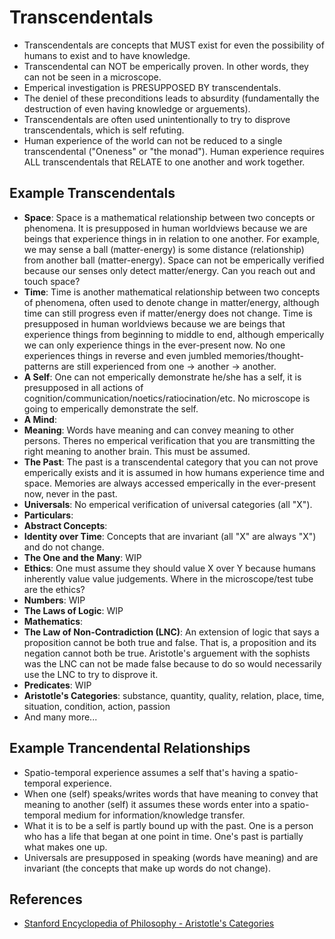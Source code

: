 # Transcendentals

- Transcendentals are concepts that MUST exist for even the possibility of humans to exist and to have knowledge.
- Transcendental can NOT be emperically proven.  In other words, they can not be seen in a microscope.
- Emperical investigation is PRESUPPOSED BY transcendentals.
- The deniel of these preconditions leads to absurdity (fundamentally the destruction of even having knowledge or arguements).
- Transcendentals are often used unintentionally to try to disprove transcendentals, which is self refuting.
- Human experience of the world can not be reduced to a single transcendental ("Oneness" or "the monad").  Human experience requires ALL transcendentals that RELATE to one another and work together.

## Example Transcendentals

- **Space**: Space is a mathematical relationship between two concepts or phenomena.  It is presupposed in human worldviews because we are beings that experience things in in relation to one another.  For example, we may sense a ball (matter-energy) is some distance (relationship) from another ball (matter-energy).  Space can not be emperically verified because our senses only detect matter/energy.  Can you reach out and touch space?
- **Time**: Time is another mathematical relationship between two concepts of phenomena, often used to denote change in matter/energy, although time can still progress even if matter/energy does not change.  Time is presupposed in human worldviews because we are beings that experience things from beginning to middle to end, although emperically we can only experience things in the ever-present now.  No one experiences things in reverse and even jumbled memories/thought-patterns are still experienced from one -> another -> another.
- **A Self**: One can not emperically demonstrate he/she has a self, it is presupposed in all actions of cognition/communication/noetics/ratiocination/etc.  No microscope is going to emperically demonstrate the self.
- **A Mind**:
- **Meaning**: Words have meaning and can convey meaning to other persons.  Theres no emperical verification that you are transmitting the right meaning to another brain.  This must be assumed.
- **The Past**: The past is a transcendental category that you can not prove emperically exists and it is assumed in how humans experience time and space.  Memories are always accessed emperically in the ever-present now, never in the past.
- **Universals**: No emperical verification of universal categories (all "X").
- **Particulars**:
- **Abstract Concepts**:
- **Identity over Time**: Concepts that are invariant (all "X" are always "X") and do not change.
- **The One and the Many**: WIP
- **Ethics**: One must assume they should value X over Y because humans inherently value value judgements.  Where in the microscope/test tube are the ethics?
- **Numbers**: WIP
- **The Laws of Logic**: WIP
- **Mathematics**: 
- **The Law of Non-Contradiction (LNC)**: An extension of logic that says a proposition cannot be both true and false.  That is, a proposition and its negation cannot both be true.  Aristotle's arguement with the sophists was the LNC can not be made false because to do so would necessarily use the LNC to try to disprove it.
- **Predicates**: WIP
- **Aristotle's Categories**: substance, quantity, quality, relation, place, time, situation, condition, action, passion
- And many more...

## Example Trancendental Relationships

- Spatio-temporal experience assumes a self that's having a spatio-temporal experience.
- When one (self) speaks/writes words that have meaning to convey that meaning to another (self) it assumes these words enter into a spatio-temporal medium for information/knowledge transfer.
- What it is to be a self is partly bound up with the past.  One is a person who has a life that began at one point in time.  One's past is partially what makes one up.
- Universals are presupposed in speaking (words have meaning) and are invariant (the concepts that make up words do not change).

## References

- [Stanford Encyclopedia of Philosophy - Aristotle's Categories](https://plato.stanford.edu/entries/aristotle-categories/)